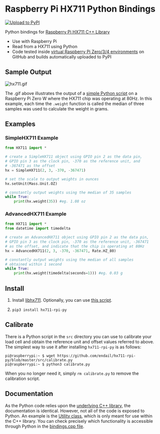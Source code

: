 # Raspberry Pi HX711 Python Bindings

[![Upload to PyPI](https://github.com/endail/hx711-rpi-py/actions/workflows/build_and_upload.yml/badge.svg)](https://github.com/endail/hx711-rpi-py/actions/workflows/build_and_upload.yml)

Python bindings for [Raspberry Pi HX711 C++ Library](https://github.com/endail/hx711)

- Use with Raspberry Pi
- Read from a HX711 using Python
- Code tested inside [virtual Raspberry Pi Zero/3/4 environments](.github/workflows/build_and_upload.yml) on GitHub and builds automatically uploaded to PyPI

## Sample Output

![hx711.gif](hx711.gif)

The .gif above illustrates the output of a [simple Python script](src/test.py) on a Raspberry Pi Zero W where the HX711 chip was operating at 80Hz. In this example, each time the `.weight` function is called the median of three samples was used to calculate the weight in grams.

## Examples

### SimpleHX711 Example

```python
from HX711 import *

# create a SimpleHX711 object using GPIO pin 2 as the data pin,
# GPIO pin 3 as the clock pin, -370 as the reference unit, and
# -367471 as the offset
hx = SimpleHX711(2, 3, -370, -367471)

# set the scale to output weights in ounces
hx.setUnit(Mass.Unit.OZ)

# constantly output weights using the median of 35 samples
while True:
    print(hx.weight(35)) #eg. 1.08 oz
```

### AdvancedHX711 Example

```python
from HX711 import *
from datetime import timedelta

# create an AdvancedHX711 object using GPIO pin 2 as the data pin,
# GPIO pin 3 as the clock pin, -370 as the reference unit, -367471
# as the offset, and indicate that the chip is operating at 80Hz
hx = AdvancedHX711(2, 3, -370, -367471, Rate.HZ_80)

# constantly output weights using the median of all samples
# obtained within 1 second
while True:
    print(hx.weight(timedelta(seconds=1))) #eg. 0.03 g
```

## Install

1. Install [libhx711](https://github.com/endail/hx711). Optionally, you can use [this script](src/install-deps.sh).

2. `pip3 install hx711-rpi-py`

## Calibrate

There is a Python script in the `src` directory you can use to calibrate your load cell and obtain the reference unit and offset values referred to above. The simplest way to use it after installing `hx711-rpi-py` is as follows:

```console
pi@raspberrypi:~ $ wget https://github.com/endail/hx711-rpi-py/blob/master/src/calibrate.py
pi@raspberrypi:~ $ python3 calibrate.py
```

When you no longer need it, simply `rm calibrate.py` to remove the calibration script.

## Documentation

As the Python code relies upon the [underlying C++ library](https://github.com/endail/hx711#documentation), the documentation is identical. However, not all of the code is exposed to Python. An example is the [Utility class](https://github.com/endail/hx711/blob/master/include/Utility.h), which is only meant for use within the C++ library. You can check precisely which functionality is accessible through Python in the [bindings.cpp file](src/bindings.cpp).
